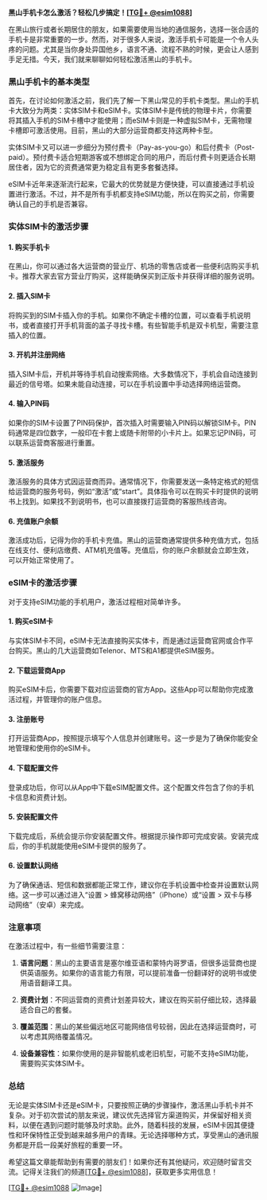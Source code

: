 **黑山手机卡怎么激活？轻松几步搞定！[[TG💪+ @esim1088](https://t.me/s/esim1088)]**

在黑山旅行或者长期居住的朋友，如果需要使用当地的通信服务，选择一张合适的手机卡是非常重要的一步。然而，对于很多人来说，激活手机卡可能是一个令人头疼的问题。尤其是当你身处异国他乡，语言不通、流程不熟的时候，更会让人感到手足无措。今天，我们就来聊聊如何轻松激活黑山的手机卡。

### 黑山手机卡的基本类型

首先，在讨论如何激活之前，我们先了解一下黑山常见的手机卡类型。黑山的手机卡大致分为两类：实体SIM卡和eSIM卡。实体SIM卡是传统的物理卡片，你需要将其插入手机的SIM卡槽中才能使用；而eSIM卡则是一种虚拟SIM卡，无需物理卡槽即可激活使用。目前，黑山的大部分运营商都支持这两种卡型。

实体SIM卡又可以进一步细分为预付费卡（Pay-as-you-go）和后付费卡（Post-paid）。预付费卡适合短期游客或不想绑定合同的用户，而后付费卡则更适合长期居住者，因为它的资费通常更为稳定且有更多套餐选择。

eSIM卡近年来逐渐流行起来，它最大的优势就是方便快捷，可以直接通过手机设置进行激活。不过，并不是所有手机都支持eSIM功能，所以在购买之前，你需要确认自己的手机是否兼容。

### 实体SIM卡的激活步骤

#### 1. 购买手机卡
在黑山，你可以通过各大运营商的营业厅、机场的零售店或者一些便利店购买手机卡。推荐大家去官方营业厅购买，这样能确保买到正版卡并获得详细的服务说明。

#### 2. 插入SIM卡
将购买到的SIM卡插入你的手机。如果你不确定卡槽的位置，可以查看手机说明书，或者直接打开手机背面的盖子寻找卡槽。有些智能手机是双卡机型，需要注意插入的位置。

#### 3. 开机并注册网络
插入SIM卡后，开机并等待手机自动搜索网络。大多数情况下，手机会自动连接到最近的信号塔。如果未能自动连接，可以在手机设置中手动选择网络运营商。

#### 4. 输入PIN码
如果你的SIM卡设置了PIN码保护，首次插入时需要输入PIN码以解锁SIM卡。PIN码通常是四位数字，一般印在卡套上或随卡附带的小卡片上。如果忘记PIN码，可以联系运营商客服进行重置。

#### 5. 激活服务
激活服务的具体方式因运营商而异。通常情况下，你需要发送一条特定格式的短信给运营商的服务号码，例如“激活”或“start”。具体指令可以在购买卡时提供的说明书上找到。如果找不到说明书，也可以直接拨打运营商的客服热线咨询。

#### 6. 充值账户余额
激活成功后，记得为你的手机卡充值。黑山的运营商通常提供多种充值方式，包括在线支付、便利店缴费、ATM机充值等。充值后，你的账户余额就会立即生效，可以开始正常使用了。

### eSIM卡的激活步骤

对于支持eSIM功能的手机用户，激活过程相对简单许多。

#### 1. 购买eSIM卡
与实体SIM卡不同，eSIM卡无法直接购买实体卡，而是通过运营商官网或合作平台购买。黑山的几大运营商如Telenor、MTS和A1都提供eSIM服务。

#### 2. 下载运营商App
购买eSIM卡后，你需要下载对应运营商的官方App。这些App可以帮助你完成激活过程，并管理你的账户信息。

#### 3. 注册账号
打开运营商App，按照提示填写个人信息并创建账号。这一步是为了确保你能安全地管理和使用你的eSIM卡。

#### 4. 下载配置文件
登录成功后，你可以从App中下载eSIM配置文件。这个配置文件包含了你的手机卡信息和资费计划。

#### 5. 安装配置文件
下载完成后，系统会提示你安装配置文件。根据提示操作即可完成安装。安装完成后，你的手机就能使用eSIM卡提供的服务了。

#### 6. 设置默认网络
为了确保通话、短信和数据都能正常工作，建议你在手机设置中检查并设置默认网络。这一步可以通过进入“设置 > 蜂窝移动网络”（iPhone）或“设置 > 双卡与移动网络”（安卓）来完成。

### 注意事项

在激活过程中，有一些细节需要注意：

1. **语言问题**：黑山的主要语言是塞尔维亚语和蒙特内哥罗语，但很多运营商也提供英语服务。如果你的语言能力有限，可以提前准备一份翻译好的说明书或使用语音翻译工具。

2. **资费计划**：不同运营商的资费计划差异较大，建议在购买前仔细比较，选择最适合自己的套餐。

3. **覆盖范围**：黑山的某些偏远地区可能网络信号较弱，因此在选择运营商时，可以考虑其网络覆盖情况。

4. **设备兼容性**：如果你使用的是非智能机或老旧机型，可能不支持eSIM功能，需要购买实体SIM卡。

### 总结

无论是实体SIM卡还是eSIM卡，只要按照正确的步骤操作，激活黑山手机卡并不复杂。对于初次尝试的朋友来说，建议优先选择官方渠道购买，并保留好相关资料，以便在遇到问题时能够及时求助。此外，随着科技的发展，eSIM卡因其便捷性和环保特性正受到越来越多用户的青睐。无论选择哪种方式，享受黑山的通讯服务都是开启一段美好旅程的重要一环。

希望这篇文章能帮助到有需要的朋友们！如果你还有其他疑问，欢迎随时留言交流。记得关注我们的频道[[TG💪+ @esim1088](https://t.me/s/esim1088)]，获取更多实用信息！

[[TG💪+ @esim1088](https://t.me/s/esim1088) ![Image](https://i.postimg.cc/4NQfJmqS/Snipaste-2025-05-13-00-14-12.png)]